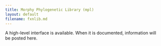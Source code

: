 ```yaml
---
title: Morphy Phylogenetic Library (mpl)
layout: default
filename: fxnlib.md
---
```


A high-level interface is available. When it is documented, information will be posted here.
